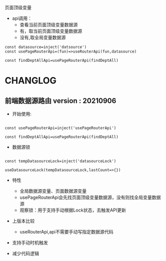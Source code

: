 
页面顶级变量

- api调用：
  - 查看当前页面顶级变量数据源
  - 有，取当前页面顶级变量数据源
  - 没有,取全局变量数据源
```
const datasource=inject('datsource')
const usePageRouterApi=(fun)=>useRouterApi(fun,datasource)

const findDeptAllApi=usePageRouterApi(findDeptAll)

```
# CHANGLOG
## 前端数据源路由 version : 20210906



- 开始使用: 
```aidl

const usePageRouterApi=inject('usePageRouterApi')

const findDeptAllApi=usePageRouterApi(findDeptAll)

```
- 数据源锁
```aidl

const tempDatasourceLock=inject('datasourceLock')

useDatasourceLock(tempDatasourceLock,lastCount=>{})

```

- 特性
  - 全局数据源变量、页面数据源变量
  - usePageRouterApi会先找页面顶级变量数据源，没有则找全局变量数据源
  - 观察锁：用于支持手动根据Lock状态，去触发API更新
- 上版本比较
  - useRouterApi,api不需要手动写指定数据源代码


- 支持手动时机触发

- 减少代码逻辑

